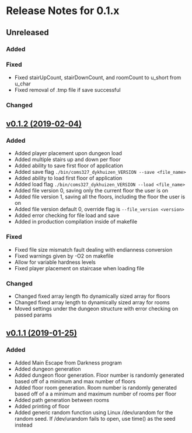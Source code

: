 # Release Notes for 0.1.x

## Unreleased

### Added
### Fixed
- Fixed stairUpCount, stairDownCount, and roomCount to u_short from u_char
- Fixed removal of .tmp file if save successful
### Changed

## [v0.1.2 (2019-02-04)](https://github.com/gofish543/CprE327/releases/tag/v0.1.2)

### Added
- Added player placement upon dungeon load
- Added multiple stairs up and down per floor
- Added ability to save first floor of application
- Added save flag `./bin/coms327_dykhuizen_VERSION --save <file_name>`
- Added ability to load first floor of application
- Added load flag `./bin/coms327_dykhuizen_VERSION --load <file_name>`
- Added file version 0, saving only the current floor the user is on
- Added file version 1, saving all the floors, including the floor the user is on
- Added file version default 0, override flag is `--file_version <version>`
- Added error checking for file load and save
- Added in production compilation inside of makefile
### Fixed
- Fixed file size mismatch fault dealing with endianness conversion
- Fixed warnings given by -O2 on makefile
- Allow for variable hardness levels
- Fixed player placement on staircase when loading file
### Changed
- Changed fixed array length fto dynamically sized array for floors
- Changed fixed array length to dynamically sized array for rooms
- Moved settings under the dungeon structure with error checking on passed params

## [v0.1.1 (2019-01-25)](https://github.com/gofish543/CprE327/releases/tag/v0.1.1)

### Added
- Added Main Escape from Darkness program
- Added dungeon generation
- Added dungeon floor generation. Floor number is randomly generated based off of a minimum and max number of floors
- Added floor room generation. Room number is randomly generated based off of a a minimum and maximum number of rooms per floor
- Added path generation between rooms
- Added printing of floor
- Added generic random function using Linux /dev/urandom for the random seed. If /dev/urandom fails to open, use time() as the seed instead